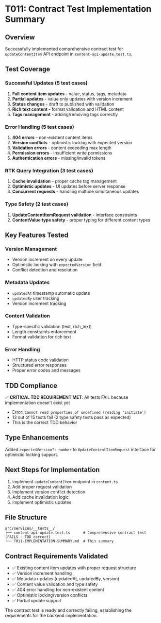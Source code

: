 # T011: Contract Test Implementation Summary

## Overview
Successfully implemented comprehensive contract test for `updateContentItem` API endpoint in `content-api-update.test.ts`.

## Test Coverage

### Successful Updates (5 test cases)
1. **Full content item updates** - value, status, tags, metadata
2. **Partial updates** - value only updates with version increment
3. **Status changes** - draft to published with validation
4. **Rich text content** - format validation and HTML content
5. **Tags management** - adding/removing tags correctly

### Error Handling (5 test cases)
1. **404 errors** - non-existent content items
2. **Version conflicts** - optimistic locking with expected version
3. **Validation errors** - content exceeding max length
4. **Permission errors** - insufficient write permissions
5. **Authentication errors** - missing/invalid tokens

### RTK Query Integration (3 test cases)
1. **Cache invalidation** - proper cache tag management
2. **Optimistic updates** - UI updates before server response
3. **Concurrent requests** - handling multiple simultaneous updates

### Type Safety (2 test cases)
1. **UpdateContentItemRequest validation** - interface constraints
2. **ContentValue type safety** - proper typing for different content types

## Key Features Tested

### Version Management
- Version increment on every update
- Optimistic locking with `expectedVersion` field
- Conflict detection and resolution

### Metadata Updates
- `updatedAt` timestamp automatic update
- `updatedBy` user tracking
- Version increment tracking

### Content Validation
- Type-specific validation (text, rich_text)
- Length constraints enforcement
- Format validation for rich text

### Error Handling
- HTTP status code validation
- Structured error responses
- Proper error codes and messages

## TDD Compliance

✅ **CRITICAL TDD REQUIREMENT MET**: All tests FAIL because implementation doesn't exist yet
- Error: `Cannot read properties of undefined (reading 'initiate')`
- 13 out of 15 tests fail (2 type safety tests pass as expected)
- This is the correct TDD behavior

## Type Enhancements
Added `expectedVersion?: number` to `UpdateContentItemRequest` interface for optimistic locking support.

## Next Steps for Implementation
1. Implement `updateContentItem` endpoint in `content.ts`
2. Add proper request validation
3. Implement version conflict detection
4. Add cache invalidation logic
5. Implement optimistic updates

## File Structure
```
src/services/__tests__/
├── content-api-update.test.ts      # Comprehensive contract test (FAILS - TDD correct)
└── T011-IMPLEMENTATION-SUMMARY.md  # This summary
```

## Contract Requirements Validated
- ✅ Existing content item updates with proper request structure
- ✅ Version increment handling
- ✅ Metadata updates (updatedAt, updatedBy, version)
- ✅ Content value validation and type safety
- ✅ 404 error handling for non-existent content
- ✅ Optimistic locking/version conflicts
- ✅ Partial update support

The contract test is ready and correctly failing, establishing the requirements for the backend implementation.